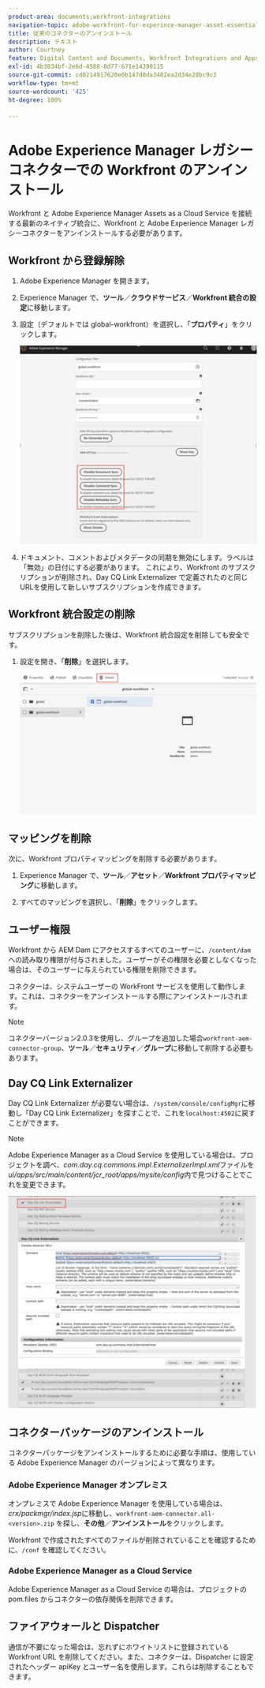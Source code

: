```yaml
---
product-area: documents;workfront-integrations
navigation-topic: adobe-workfront-for-experince-manager-asset-essentials
title: 従来のコネクターのアンインストール
description: テキスト
author: Courtney
feature: Digital Content and Documents, Workfront Integrations and Apps
exl-id: 4b3834bf-2e6d-4588-8d77-671e14390115
source-git-commit: cd0214917620e0b147d0da3402ea2d34e28bc9c3
workflow-type: tm+mt
source-wordcount: '425'
ht-degree: 100%

---
```


# Adobe Experience Manager レガシーコネクターでの Workfront のアンインストール

Workfront と Adobe Experience Manager Assets as a Cloud Service を接続する最新のネイティブ統合に、Workfront と Adobe Experience Manager レガシーコネクターをアンインストールする必要があります。

## Workfront から登録解除

1. Adobe Experience Manager を開きます。
1. Experience Manager で、**ツール**／**クラウドサービス**／**Workfront 統合の設定**&#x200B;に移動します。
1. 設定（デフォルトでは global-workfront）を選択し、「**プロパティ**」をクリックします。

   ![Workfront から登録解除](assets/unsubscribe-from-workfront.png)

1. ドキュメント、コメントおよびメタデータの同期を無効にします。ラベルは「無効」の日付にする必要があります。
これにより、Workfront のサブスクリプションが削除され、Day CQ Link Externalizer で定義されたのと同じURLを使用して新しいサブスクリプションを作成できます。

## Workfront 統合設定の削除

サブスクリプションを削除した後は、Workfront 統合設定を削除しても安全です。

1. 設定を開き、「**削除**」を選択します。

   ![設定を削除](assets/delete-wf-configuration.png)

## マッピングを削除

次に、Workfront プロパティマッピングを削除する必要があります。

1. Experience Manager で、**ツール**／**アセット**／**Workfront プロパティマッピング**&#x200B;に移動します。

1. すべてのマッピングを選択し、「**削除**」をクリックします。

## ユーザー権限

Workfront から AEM Dam にアクセスするすべてのユーザーに、`/content/dam` への読み取り権限が付与されました。ユーザーがその権限を必要としなくなった場合は、そのユーザーに与えられている権限を削除できます。

コネクターは、システムユーザーの WorkFront サービスを使用して動作します。これは、コネクターをアンインストールする際にアンインストールされます。

>[!NOTE]
>
>コネクターバージョン2.0.3を使用し、グループを追加した場合`workfront-aem-connector-group`、**ツール**／**セキュリティ**／**グループ**&#x200B;に移動して削除する必要もあります。

## Day CQ Link Externalizer

Day CQ Link Externalizer が必要ない場合は、`/system/console/configMgr`に移動し「Day CQ Link Externalizer」を探すことで、これを`localhost:4502`に戻すことができます。

>[!NOTE]
>
>Adobe Experience Manager as a Cloud Service を使用している場合は、プロジェクトを調べ、_com.day.cq.commons.impl.ExternalizerImpl.xml_&#x200B;ファイルを&#x200B;_ui/apps/src/main/content/jcr_root/apps/mysite/config_&#x200B;内で見つけることでこれを変更できます。

![Day CQ Link Externalizer](assets/Day-CQ-Link-Externalizer.png)

## コネクターパッケージのアンインストール

コネクターパッケージをアンインストールするために必要な手順は、使用している Adobe Experience Manager のバージョンによって異なります。

### Adobe Experience Manager オンプレミス

オンプレミスで Adobe Experience Manager を使用している場合は、_crx/packmgr/index.jsp_&#x200B;に移動し、`workfront-aem-connector.all-<version>.zip` を探し、**その他**／**アンインストール**&#x200B;をクリックします。

Workfront で作成されたすべてのファイルが削除されていることを確認するために、`/conf` を確認してください。

### Adobe Experience Manager as a Cloud Service

Adobe Experience Manager as a Cloud Service の場合は、プロジェクトの pom.files からコネクターの依存関係を削除できます。

## ファイアウォールと Dispatcher

通信が不要になった場合は、忘れずにホワイトリストに登録されている Workfront URL を削除してください。また、コネクターは、Dispatcher に設定されたヘッダー apiKey とユーザー名を使用します。これらは削除することもできます。
